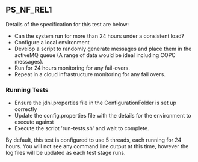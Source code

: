 ## PS_NF_REL1

Details of the specification for this test are below:

* Can the system run for more than 24 hours under a consistent load?
* Configure a local environment
* Develop a script to randomly generate messages and place them in the activeMQ queue
(A range of data would be ideal including COPC messages).
* Run for 24 hours monitoring for any fail-overs.
* Repeat in a cloud infrastructure monitoring for any fail overs.

### Running Tests
* Ensure the jdni.properties file in the ConfigurationFolder is set up correctly
* Update the config.properties file with the details for the environment to execute against
* Execute the script 'run-tests.sh' and wait to complete.

By default, this test is configured to use 5 threads, each running for 24 hours.
You will not see any command line output at this time, however the log files will be updated as each test stage runs.
